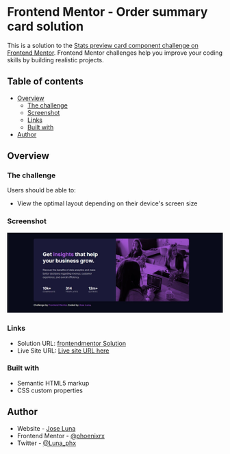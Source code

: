 # Frontend Mentor - Order summary card solution

This is a solution to the [Stats preview card component challenge on Frontend Mentor](https://www.frontendmentor.io/challenges/stats-preview-card-component-8JqbgoU62). Frontend Mentor challenges help you improve your coding skills by building realistic projects.

## Table of contents

- [Overview](#overview)
  - [The challenge](#the-challenge)
  - [Screenshot](#screenshot)
  - [Links](#links)
  - [Built with](#built-with)
- [Author](#author)



## Overview

### The challenge

Users should be able to:

- View the optimal layout depending on their device's screen size

### Screenshot

![](screenshot.jpg)

### Links

- Solution URL: [frontendmentor Solution](https://www.frontendmentor.io/solutions/statspreviewcardcomponentmain-BJIA2tySq)
- Live Site URL: [Live site URL here](https://stats-preview-card-component-main-red-seven.vercel.app/)

### Built with

- Semantic HTML5 markup
- CSS custom properties

## Author

- Website - [Jose Luna](https://www.facebook.com/Phoenixrx)
- Frontend Mentor - [@phoenixrx](https://www.frontendmentor.io/profile/phoenixrx)
- Twitter - [@Luna_phx](https://www.twitter.com/luna_phx)
